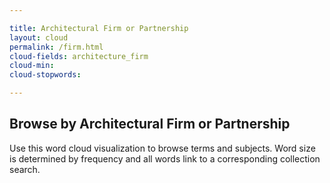 ```yaml
---

title: Architectural Firm or Partnership
layout: cloud
permalink: /firm.html
cloud-fields: architecture_firm
cloud-min: 
cloud-stopwords:

---
```


## Browse by Architectural Firm or Partnership

Use this word cloud visualization to browse terms and subjects.
Word size is determined by frequency and all words link to a corresponding collection search.